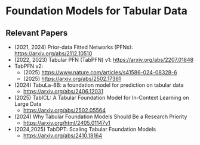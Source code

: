 # Foundation Models for Tabular Data

## Relevant Papers
- (2021, 2024) Prior-data Fitted Networks (PFNs): https://arxiv.org/abs/2112.10510
- (2022, 2023) Tabular PFN (TabPFN) v1: https://arxiv.org/abs/2207.01848
- TabPFN v2:
   - (2025) https://www.nature.com/articles/s41586-024-08328-6
   - (2025) https://arxiv.org/abs/2502.17361
- (2024) TabuLa-8B: a foundation model for prediction on tabular data
   - https://arxiv.org/abs/2406.12031
- (2025) TabICL: A Tabular Foundation Model for In-Context Learning on Large Data
   - https://arxiv.org/abs/2502.05564
- (2024) Why Tabular Foundation Models Should Be a Research Priority
   - https://arxiv.org/html/2405.01147v1
- (2024,2025) TabDPT: Scaling Tabular Foundation Models
   - https://arxiv.org/abs/2410.18164
 
